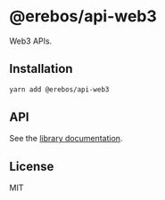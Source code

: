 # @erebos/api-web3

Web3 APIs.

## Installation

```sh
yarn add @erebos/api-web3
```

## API

See the [library documentation](../../docs/api-web3.md).

## License

MIT
